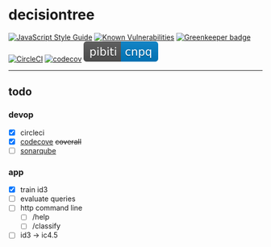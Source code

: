 # decisiontree
[![JavaScript Style Guide](https://img.shields.io/badge/code_style-standard-brightgreen.svg)](https://standardjs.com)
[![Known Vulnerabilities](https://snyk.io/test/github/itacirgabral/dc/badge.svg?targetFile=package.json)](https://snyk.io/test/github/itacirgabral/dc?targetFile=package.json)
[![Greenkeeper badge](https://badges.greenkeeper.io/itacirgabral/dc.svg)](https://greenkeeper.io/)
[![CircleCI](https://circleci.com/gh/itacirgabral/dc.svg?style=svg)](https://circleci.com/gh/itacirgabral/dc) 
[![codecov](https://codecov.io/gh/itacirgabral/dc/branch/master/graph/badge.svg)](https://codecov.io/gh/itacirgabral/dc)
[![pibiti](./share/pibiti-cnpq-blue.svg)](http://lavi.ic.ufmt.br/davi/en/)

----

## todo
### devop
- [x] circleci
- [x] [codecove](https://codecov.io/gh/itacirgabral/dc/tree/master/src) ~~coverall~~
- [ ] [sonarqube](https://www.sonarqube.org/)

### app
- [x] train id3
- [ ] evaluate queries
- [ ] http command line
    - [ ] /help
    - [ ] /classify
- [ ] id3 -> ic4.5